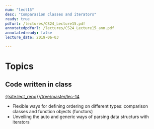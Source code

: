 ```yaml
---
num: "lect15"
desc: "Comparasion classes and iterators"
ready: true
pdfurl: /lectures/CS24_Lecture15.pdf
annotatedpdfurl: /lectures/CS24_Lecture15_ann.pdf
annotatedready: false
lecture_date: 2019-06-03

---
```

# Topics

## Code written in class
[{{site.lect_repo}}/tree/master/lec-14]({{site.lect_repo}}/tree/master/lec-14)

* Flexible ways for defining ordering on different types: comparison classes and function objects (functors)
* Unveiling the auto and generic ways of parsing data structurs with iterators
